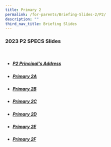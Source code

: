 ```yaml
---
title: Primary 2
permalink: /for-parents/Briefing-Slides-2/P2/
description: ""
third_nav_title: Briefing Slides
---
```


### 2023 P2 SPECS Slides
<br>

* ##### [P2 Principal's Address](/files/2023%20SPECS%20P2%20P%20Address.pdf)
* ##### [Primary 2A](/files/2023%20SPECS%20P2A.pdf)
* ##### [Primary 2B](/files/2023%20SPECS%20P2B.pdf)
* ##### [Primary 2C](/files/2023%20SPECS%20P2C.pdf)
* ##### [Primary 2D](/files/2023%20SPECS%20P2D.pdf)
* ##### [Primary 2E](/files/2023%20SPECS%20P2E.pdf)
* ##### [Primary 2F](/files/2023%20SPECS%20P2F.pdf)